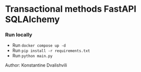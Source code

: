 # Transactional methods FastAPI SQLAlchemy

### Run locally
* Run `docker compose up -d`
* Run `pip install -r requirements.txt`
* Run `python main.py`

Author: Konstantine Dvalishvili
